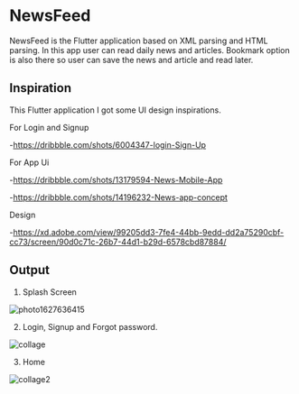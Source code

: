 # NewsFeed

NewsFeed is the Flutter application based on XML parsing and HTML parsing. In this app user can read daily news and articles. Bookmark option is also there so user can save the news and article and read later.

## Inspiration

This Flutter application I got some UI design inspirations.

For Login and Signup

-https://dribbble.com/shots/6004347-login-Sign-Up

For App Ui

-https://dribbble.com/shots/13179594-News-Mobile-App

-https://dribbble.com/shots/14196232-News-app-concept

Design

-https://xd.adobe.com/view/99205dd3-7fe4-44bb-9edd-dd2a75290cbf-cc73/screen/90d0c71c-26b7-44d1-b29d-6578cbd87884/

## Output

1. Splash Screen

![photo1627636415](https://user-images.githubusercontent.com/78161065/127631002-aca30234-9ea0-4903-910e-64cc05712cf0.jpeg)

2. Login, Signup and Forgot password.

![collage](https://user-images.githubusercontent.com/78161065/127632473-a396a69c-f4e2-4ad5-a3d0-db7e5c977383.jpg)

3. Home

![collage2](https://user-images.githubusercontent.com/78161065/127634387-967d28d9-94b0-4de9-be80-09ea57c30163.jpg)
